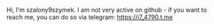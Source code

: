 Hi, I'm szalony9szymek.
I am not very active on github - if you want to reach me, you can do so via telegram: https://i7_4790.t.me

